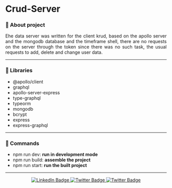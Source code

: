 # Crud-Server

### :pushpin: About project
<p align="justify">Еhe data server was written for the client krud, based on the apollo server and the mongodb database and the timeframe shell, there are no requests on the server through the token since there was no such task, the usual requests to add, delete and change user data.</p>

---

### :book: Libraries

- @apollo/client
- graphql
- apollo-server-express
- type-graphql
- typeorm
- mongodb
- bcrypt
- express
- express-graphql

---

### :pizza: Commands

- npm run dev: <strong>run in development mode</strong>
- npm run build: <strong>assemble the project</strong>
-  npm run start: <strong>run the built project</strong>

---

<div id="badges" align="center">  
<a href="https://www.linkedin.com/in/sinedviper"> 
<img src="https://img.shields.io/badge/LinkedIn-blue?style=for-the-badge&logo=linkedin&logoColor=white" alt="LinkedIn Badge"/> 
</a> 
<a href="https://www.instagram.com/sinedviper"> 
<img src="https://img.shields.io/badge/Instagram-orange?style=for-the-badge&logo=instagram&logoColor=white" alt="Twitter Badge"/> 
</a>
<a href="https://www.t.me/sinedviper"> 
<img src="https://img.shields.io/badge/Telegram-purple?style=for-the-badge&logo=telegram&logoColor=white" alt="Twitter Badge"/> 
</a>
</div>
